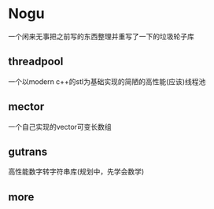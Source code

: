 # Nogu
一个闲来无事把之前写的东西整理并重写了一下的垃圾轮子库
## threadpool
一个以modern c++的stl为基础实现的简陋的高性能(应该)线程池
## mector
一个自己实现的vector可变长数组
## gutrans
高性能数字转字符串库(规划中，先学会数学)
## more

